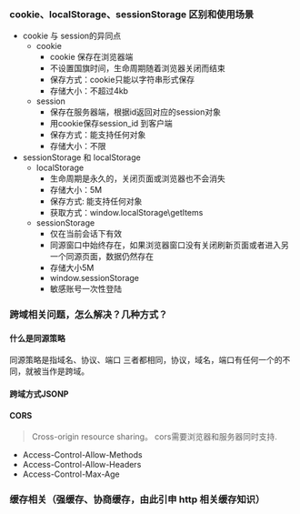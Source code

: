 ### cookie、localStorage、sessionStorage 区别和使用场景
+ cookie 与 session的异同点
    + cookie
        + cookie 保存在浏览器端
        + 不设置国旗时间，生命周期随着浏览器关闭而结束
        + 保存方式：cookie只能以字符串形式保存
        + 存储大小：不超过4kb
    + session
        + 保存在服务器端，根据id返回对应的session对象
        + 用cookie保存session_id 到客户端
        + 保存方式：能支持任何对象
        + 存储大小：不限
+ sessionStorage 和 localStorage
    + localStorage 
        + 生命周期是永久的，关闭页面或浏览器也不会消失
        + 存储大小：5M
        + 保存方式: 能支持任何对象
        + 获取方式：window.localStorage\getItems
    + sessionStorage
        + 仅在当前会话下有效
        + 同源窗口中始终存在，如果浏览器窗口没有关闭刷新页面或者进入另一个同源页面，数据仍然存在
        + 存储大小5M
        + window.sessionStorage
        + 敏感账号一次性登陆
### 跨域相关问题，怎么解决？几种方式？
#### 什么是同源策略
同源策略是指域名、协议、端口 三者都相同，协议，域名，端口有任何一个的不同，就被当作是跨域。
#### 跨域方式JSONP
#### CORS
> Cross-origin resource sharing。
cors需要浏览器和服务器同时支持.
+ Access-Control-Allow-Methods
+ Access-Control-Allow-Headers
+ Access-Control-Max-Age

### 缓存相关（强缓存、协商缓存，由此引申 http 相关缓存知识）
